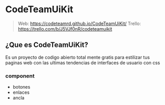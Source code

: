 # CodeTeamUiKit

> Web: https://codeteamrd.github.io/CodeTeamUiKit/
> Trello: https://trello.com/b/J5VJf0nR/codeteamuikit

## ¿Que es CodeTeamUiKit?

Es un proyecto de codigo abierto total mente gratis para estilizar tus paginas web con las ultimas tendencias de interfaces de usuario con css

### component

* botones
* enlaces
* ancla


